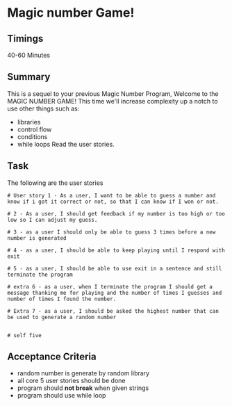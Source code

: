 # Magic number Game!
## Timings
40-60 Minutes
## Summary
This is a sequel to your previous Magic Number Program, Welcome to the MAGIC NUMBER GAME!
This time we'll increase complexity up a notch to use other things such as:
- libraries
- control flow
- conditions
- while loops
Read the user stories.
## Task
The following are the user stories
```
# User story 1 - As a user, I want to be able to guess a number and know if i got it correct or not, so that I can know if I won or not.

# 2 - As a user, I should get feedback if my number is too high or too low so I can adjust my guess.

# 3 - as a user I should only be able to guess 3 times before a new number is generated

# 4 - as a user, I should be able to keep playing until I respond with exit

# 5 - as a user, I should be able to use exit in a sentence and still terminate the program

# extra 6 - as a user, when I terminate the program I should get a message thanking me for playing and the number of times I guesses and number of times I found the number.

# Extra 7 - as a user, I should be asked the highest number that can be used to generate a random number


# self five
```
## Acceptance Criteria
* random number is generate by random library
* all core 5 user stories should be done
* program should **not break** when given strings
* program should use while loop